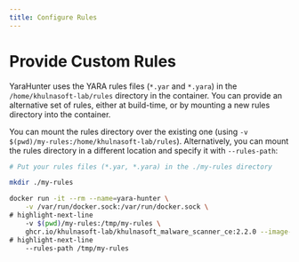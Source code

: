 ```yaml
---
title: Configure Rules
---
```



# Provide Custom Rules

YaraHunter uses the YARA rules files (`*.yar` and `*.yara`) in the `/home/khulnasoft-lab/rules` directory in the container.  You can provide an alternative set of rules, either at build-time, or by mounting a new rules directory into the container.

You can mount the rules directory over the existing one (using `-v $(pwd)/my-rules:/home/khulnasoft-lab/rules`). Alternatively, you can mount the rules directory in a different location and specify it with `--rules-path`:

```bash
# Put your rules files (*.yar, *.yara) in the ./my-rules directory

mkdir ./my-rules

docker run -it --rm --name=yara-hunter \
    -v /var/run/docker.sock:/var/run/docker.sock \
# highlight-next-line
    -v $(pwd)/my-rules:/tmp/my-rules \
    ghcr.io/khulnasoft-lab/khulnasoft_malware_scanner_ce:2.2.0 --image-name node:latest \
# highlight-next-line
    --rules-path /tmp/my-rules
```


